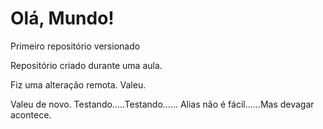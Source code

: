 # Olá, Mundo!
 Primeiro repositório versionado

 Repositório criado durante uma aula.
 
 Fiz uma alteração remota. Valeu.

 Valeu de novo. Testando.....Testando......
Alias não é fácil......Mas devagar acontece.
